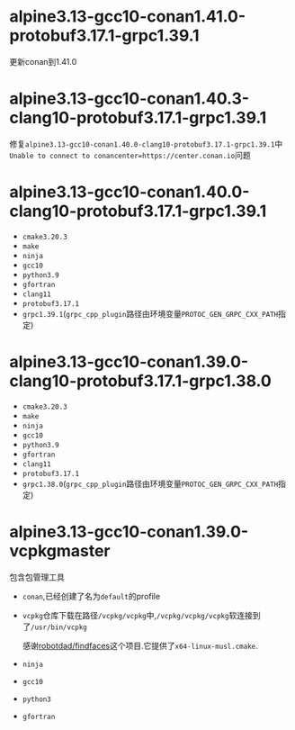 # alpine3.13-gcc10-conan1.41.0-protobuf3.17.1-grpc1.39.1

更新conan到1.41.0

# alpine3.13-gcc10-conan1.40.3-clang10-protobuf3.17.1-grpc1.39.1

修复`alpine3.13-gcc10-conan1.40.0-clang10-protobuf3.17.1-grpc1.39.1`中`Unable to connect to conancenter=https://center.conan.io`问题

# alpine3.13-gcc10-conan1.40.0-clang10-protobuf3.17.1-grpc1.39.1

+ `cmake3.20.3`
+ `make`
+ `ninja`
+ `gcc10`
+ `python3.9`
+ `gfortran`
+ `clang11`
+ `protobuf3.17.1`
+ `grpc1.39.1`(`grpc_cpp_plugin`路径由环境变量`PROTOC_GEN_GRPC_CXX_PATH`指定)

# alpine3.13-gcc10-conan1.39.0-clang10-protobuf3.17.1-grpc1.38.0

+ `cmake3.20.3`
+ `make`
+ `ninja`
+ `gcc10`
+ `python3.9`
+ `gfortran`
+ `clang11`
+ `protobuf3.17.1`
+ `grpc1.38.0`(`grpc_cpp_plugin`路径由环境变量`PROTOC_GEN_GRPC_CXX_PATH`指定)

# alpine3.13-gcc10-conan1.39.0-vcpkgmaster

包含包管理工具

+ `conan`,已经创建了名为`default`的profile


+ `vcpkg`仓库下载在路径`/vcpkg/vcpkg`中,`/vcpkg/vcpkg/vcpkg`软连接到了`/usr/bin/vcpkg`

    感谢[robotdad/findfaces](https://github.com/robotdad/findfaces/tree/original)这个项目.它提供了`x64-linux-musl.cmake`.

+ `ninja`
+ `gcc10`
+ `python3`
+ `gfortran`
